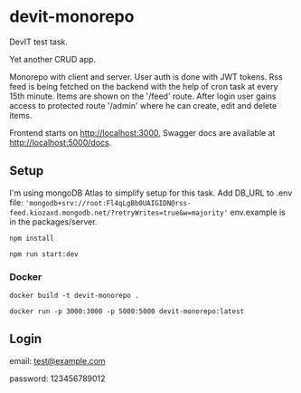 # devit-monorepo
DevIT test task.

Yet another CRUD app.

Monorepo with client and server.
User auth is done with JWT tokens.
Rss feed is being fetched on the backend with the help of cron task at every 15th minute.
Items are shown on the '/feed' route.
After login user gains access to protected route '/admin' where he can create, edit and delete items.

Frontend starts on [http://localhost:3000](http://localhost:3000), Swagger docs are available at [http://localhost:5000/docs](http://localhost:5000/docs).

## Setup
  I'm using mongoDB Atlas to simplify setup for this task. Add DB_URL to .env file: ``` 'mongodb+srv://root:Fl4qLgBb0UAIGIDN@rss-feed.kiozaxd.mongodb.net/?retryWrites=true&w=majority' ``` env.example is in the packages/server.
  ```
  npm install
  ```
  ```
  npm run start:dev
  ```

  ### Docker
  ```
  docker build -t devit-monorepo .
  ```
  ```
  docker run -p 3000:3000 -p 5000:5000 devit-monorepo:latest
  ```
## Login
  email: test@example.com
  
  password: 123456789012
